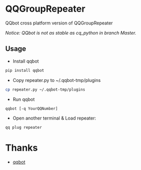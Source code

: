 # QQGroupRepeater

QQbot cross platform version of QQGroupRepeater

*Notice: QQbot is not as stable as cq_python in branch Master.*

## Usage

- Install qqbot

```bash
pip install qqbot
```

- Copy repeater.py to ~/.qqbot-tmp/plugins

```bash
cp repeater.py ~/.qqbot-tmp/plugins
```

- Run qqbot

```Bash
qqbot [-q YourQQNumber]
```

- Open another terminal & Load repeater:

```bash
qq plug repeater
```

# Thanks

- [qqbot](https://github.com/pandolia/qqbot)
